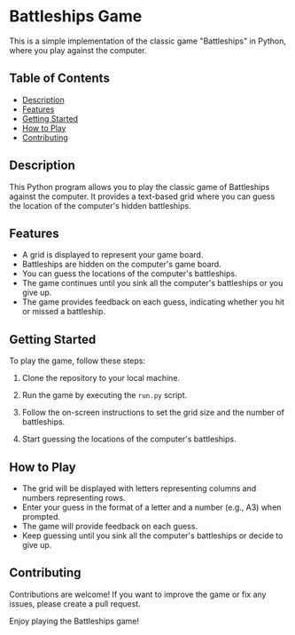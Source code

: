# Battleships Game

This is a simple implementation of the classic game "Battleships" in Python, where you play against the computer.

## Table of Contents

- [Description](#description)
- [Features](#features)
- [Getting Started](#getting-started)
- [How to Play](#how-to-play)
- [Contributing](#contributing)

## Description

This Python program allows you to play the classic game of Battleships against the computer. It provides a text-based grid where you can guess the location of the computer's hidden battleships.

## Features

- A grid is displayed to represent your game board.
- Battleships are hidden on the computer's game board.
- You can guess the locations of the computer's battleships.
- The game continues until you sink all the computer's battleships or you give up.
- The game provides feedback on each guess, indicating whether you hit or missed a battleship.

## Getting Started

To play the game, follow these steps:

1. Clone the repository to your local machine.

2. Run the game by executing the `run.py` script.

3. Follow the on-screen instructions to set the grid size and the number of battleships.

4. Start guessing the locations of the computer's battleships.

## How to Play

- The grid will be displayed with letters representing columns and numbers representing rows.
- Enter your guess in the format of a letter and a number (e.g., A3) when prompted.
- The game will provide feedback on each guess.
- Keep guessing until you sink all the computer's battleships or decide to give up.

## Contributing

Contributions are welcome! If you want to improve the game or fix any issues, please create a pull request.

Enjoy playing the Battleships game!
